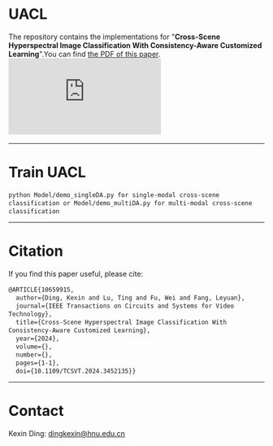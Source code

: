 # UACL
The repository contains the implementations for "**Cross-Scene Hyperspectral Image Classification With Consistency-Aware Customized Learning**".You can find [the PDF of this paper](https://ieeexplore.ieee.org/document/10659915).
![UACL](https://github.com/Ding-Kexin/IEEE_TCSVT_CACL/blob/main/CACL_framework.pdf)
****
# Train UACL
``` 
python Model/demo_singleDA.py for single-modal cross-scene classification or Model/demo_multiDA.py for multi-modal cross-scene classification
``` 
****
# Citation
If you find this paper useful, please cite:
```
@ARTICLE{10659915,
  author={Ding, Kexin and Lu, Ting and Fu, Wei and Fang, Leyuan},
  journal={IEEE Transactions on Circuits and Systems for Video Technology}, 
  title={Cross-Scene Hyperspectral Image Classification With Consistency-Aware Customized Learning}, 
  year={2024},
  volume={},
  number={},
  pages={1-1},
  doi={10.1109/TCSVT.2024.3452135}}
```
****
# Contact
Kexin Ding: [dingkexin@hnu.edu.cn](dingkexin@hnu.edu.cn)
